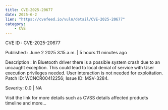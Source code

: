 ```yaml
---
title: CVE-2025-20677
date: 2025-6-2
lien: "https://cvefeed.io/vuln/detail/CVE-2025-20677"
category:
    - CVE
---
```


CVE ID : CVE-2025-20677

Published :  June 2
2025
3:15 a.m. | 5 hours
11 minutes ago

Description : In Bluetooth driver
there is a possible system crash due to an uncaught exception. This could lead to local denial of service with User execution privileges needed. User interaction is not needed for exploitation. Patch ID: WCNCR00412256; Issue ID: MSV-3284.

Severity: 0.0 | NA

Visit the link for more details
such as CVSS details
affected products
timeline
and more...
